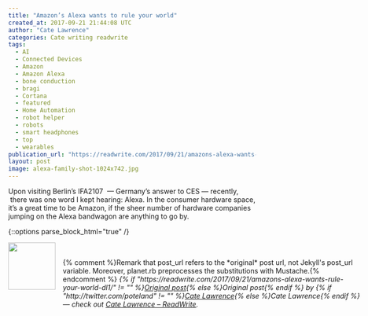 ```yaml
---
title: "Amazon’s Alexa wants to rule your world"
created_at: 2017-09-21 21:44:08 UTC
author: "Cate Lawrence"
categories: Cate writing readwrite
tags: 
  - AI
  - Connected Devices
  - Amazon
  - Amazon Alexa
  - bone conduction
  - bragi
  - Cortana
  - featured
  - Home Automation
  - robot helper
  - robots
  - smart headphones
  - top
  - wearables
publication_url: "https://readwrite.com/2017/09/21/amazons-alexa-wants-rule-your-world-dl1/"
layout: post
image: alexa-family-shot-1024x742.jpg
---
```

Upon visiting Berlin’s IFA2107 &nbsp;— Germany’s answer to CES — recently, &nbsp;there was one word I kept hearing: Alexa. In the consumer hardware space, it’s a great time to be Amazon, if the sheer number of hardware&nbsp;companies jumping on the Alexa bandwagon are anything to go by.


{::options parse_block_html="true" /}
<div class="author">
   <img src="http://www.rss-specifications.com/rss-spec-rss.gif" style="width: 96px; height: 96;">
   <span style="position: absolute; padding: 32px 15px;">{% comment %}Remark that post_url refers to the *original* post url, not Jekyll's post_url variable. Moreover, planet.rb preprocesses the substitutions with Mustache.{% endcomment %}
      <i>{% if "https://readwrite.com/2017/09/21/amazons-alexa-wants-rule-your-world-dl1/" != "" %}<a href="https://readwrite.com/2017/09/21/amazons-alexa-wants-rule-your-world-dl1/">Original post</a>{% else %}Original post{% endif %} by {% if "http://twitter.com/poteland" != "" %}<a href="http://twitter.com/poteland">Cate Lawrence</a>{% else %}Cate Lawrence{% endif %} &mdash; check out <a href="https://readwrite.com">Cate Lawrence – ReadWrite</a>.</i>
  </span>
</div>
